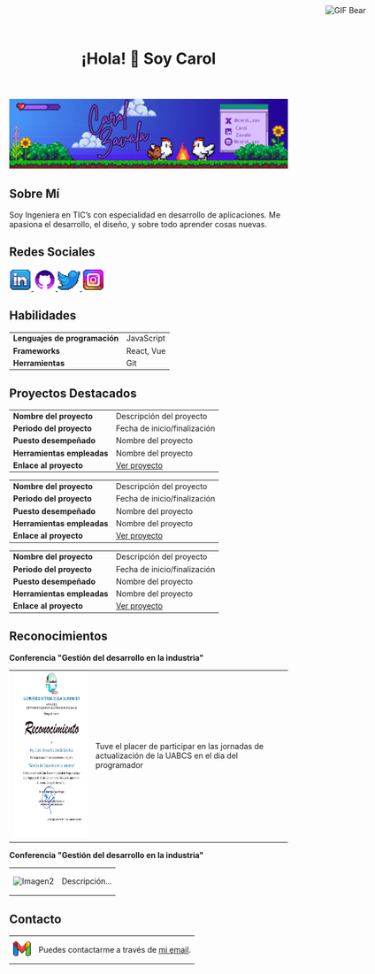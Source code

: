 <!DOCTYPE html>

<html lang="es">
<head>
    <meta charset="UTF-8">
    <meta name="viewport" content="width=device-width, initial-scale=1.0">
</head>
    
<body>

<header>
    <h1>¡Hola! 🤠 Soy Carol</h1>
</header>

![GIF Ejemplo](https://github.com/CarolZavala/CarolZavala/blob/0d8f756b41426d0b143a83a131fa7b6e70f2293c/Carol%20Zavala%20(1).gif)

<section>
    <h2>Sobre Mí</h2>
    <p>Soy Ingeniera en TIC’s con especialidad en desarrollo de aplicaciones. Me apasiona el desarrollo, el diseño, y sobre todo aprender cosas nuevas.</p>
</section>

<section>
    <h2>Redes Sociales</h2>
    <tr>
      <td">
        <a href="https://www.linkedin.com/in/carol-zavala/">
          <img src="https://github.com/CarolZavala/CarolZavala/blob/e73b6c787bfd2ad9e2b46ff94ac52c0bf9982a15/LinkedIn.png" alt="LinkedIn" style="width: 40px; height: 40px;" />
        </a>
      </td>
      <td>
        <a href="https://github.com/CarolZavala">
          <img src="https://github.com/CarolZavala/CarolZavala/blob/b21d0dbe5b0253988677c23b9a4a5256860cfefe/github.png" alt="GitHub" style="width: 40px; height: 40px;" />
        </a>
      </td>
      <td>
        <a href="https://x.com/caro_zav">
          <img src="https://github.com/CarolZavala/CarolZavala/blob/9905988bbec7bac646b4bf0226d8a04e793dce44/Twitter.png" alt="Twitter" style="width: 40px; height: 40px;" />
        </a>
      </td>
      <td>
        <a href="#">
          <img src="https://github.com/CarolZavala/CarolZavala/blob/db34ab6f7a33b2dce9690665b28d881958446e58/Instagram.png" alt="Instagram" style="width: 40px; height: 40px;" />
        </a>
      </td>
    </tr>
</section>


<section>
    <h2>Habilidades</h2>
    <table>
    <tr>
        <td><strong>Lenguajes de programación</strong></td><td>JavaScript</td>
    </tr>
    <tr>
        <td><strong>Frameworks</strong></td><td>React, Vue</td>
    </tr>
    <tr>
        <td><strong>Herramientas</strong></td><td>Git</td>
    </tr>
         </table>
</section>

<section>
    <h2>Proyectos Destacados</h2>
    <!-- Tabla proyecto 1 -->
    <table>
        <tr>
            <td><strong>Nombre del proyecto</strong></td><td>Descripción del proyecto</td>
        </tr>
        <tr>
            <td><strong>Periodo del proyecto</strong></td><td>Fecha de inicio/finalización</td>
        </tr>
        <tr>
            <td><strong>Puesto desempeñado</strong></td><td>Nombre del proyecto</td>
        </tr>
        <tr>
            <td><strong> Herramientas empleadas</strong></td><td>Nombre del proyecto</td>
        </tr>
        <tr>
            <td><strong> Enlace al proyecto </strong></td><td> <a href="ENLACE_AL_PROYECTO_1" target="_blank">Ver proyecto</a></li></td>
        </tr>
    </table>
    <!-- Tabla proyecto 2 -->
     <table>
        <tr>
            <td><strong>Nombre del proyecto</strong></td><td>Descripción del proyecto</td>
        </tr>
        <tr>
            <td><strong>Periodo del proyecto</strong></td><td>Fecha de inicio/finalización</td>
        </tr>
        <tr>
            <td><strong>Puesto desempeñado</strong></td><td>Nombre del proyecto</td>
        </tr>
        <tr>
            <td><strong> Herramientas empleadas</strong></td><td>Nombre del proyecto</td>
        </tr>
        <tr>
            <td><strong> Enlace al proyecto </strong></td><td> <a href="ENLACE_AL_PROYECTO_1" target="_blank">Ver proyecto</a></li></td>
        </tr>
    </table>
    <!-- Tabla proyecto 3 -->
    <table>
        <tr>
            <td><strong>Nombre del proyecto</strong></td><td>Descripción del proyecto</td>
        </tr>
        <tr>
            <td><strong>Periodo del proyecto</strong></td><td>Fecha de inicio/finalización</td>
        </tr>
        <tr>
            <td><strong>Puesto desempeñado</strong></td><td>Nombre del proyecto</td>
        </tr>
        <tr>
            <td><strong> Herramientas empleadas</strong></td><td>Nombre del proyecto</td>
        </tr>
        <tr>
            <td><strong> Enlace al proyecto </strong></td><td> <a href="ENLACE_AL_PROYECTO_1" target="_blank">Ver proyecto</a></li></td>
        </tr>
    </table>
       
</section>
 <!-- Sección de reconocimientos -->
<section>
    <h2>Reconocimientos</h2>
       <table>
           <tr><strong>Conferencia "Gestión del desarrollo en la industria"</strong></tr>
           <tr>
               <td>
                <img src="https://github.com/CarolZavala/CarolZavala/blob/ba5189574f863fe4c7cd3c96ea8f03e50bfc2697/Recon.jpg" alt="Imagen1" style="width: 302px; height: 302px;"  />
               </td>
               <td>
                <p>
                 Tuve el placer de participar en las jornadas de actualización de la UABCS en el dia del programador
                </p>
               </td>
            </tr>
        </table>
        <table>
            <tr><strong>Conferencia "Gestión del desarrollo en la industria"</strong></tr>
           <tr>
               <td>
                <img src="" alt="Imagen2" style="width: 32px; height: 32px;"  />
               </td>
               <td>
                <p>
                 Descripción... 
                </p>
               </td>
            </tr>
        </table>
</section>
 <!-- Sección contacto de Gmail -->
 <section>
    <h2>Contacto</h2>
         <table>
           <tr>
               <td>
                  <a href="mailto:carolalexandrazavala@gmail.com" style="display: inline-block;">
                    <img 
                      src="https://github.com/CarolZavala/CarolZavala/blob/7dd3f0b5f66e5b93d70cd556236d7138ff836e08/Gmail.png" 
                      alt="Gmail" 
                      style="width: 32px; height: 32px;" 
                    />
                  </a>
               </td>
               <td>
                    <p>
                      Puedes contactarme a través de 
                      <a href="mailto:carolalexandrazavala@gmail.com">mi email</a>.
                    </p>
               </td>
            </tr>
        </table>
</section>

 <img 
    src="https://i.pinimg.com/originals/d4/a0/d5/d4a0d50aa7ca0e560d23c629e5c2712e.gif" 
    alt="GIF Bear" 
    style="width: 150px; height: auto; position: absolute; right: 10px; top: 10px;"
  />

</body>
</html>
